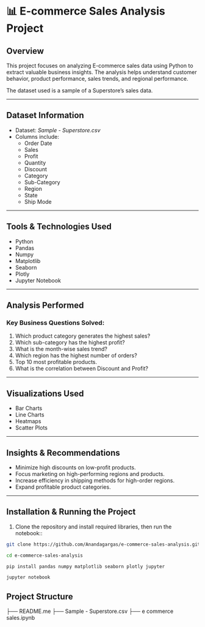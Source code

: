 # 📊 E-commerce Sales Analysis Project

## Overview
This project focuses on analyzing E-commerce sales data using Python to extract valuable business insights. The analysis helps understand customer behavior, product performance, sales trends, and regional performance.

The dataset used is a sample of a Superstore’s sales data.

---

## Dataset Information
- Dataset: *Sample - Superstore.csv*
- Columns include:
  - Order Date
  - Sales
  - Profit
  - Quantity
  - Discount
  - Category
  - Sub-Category
  - Region
  - State
  - Ship Mode

---

## Tools & Technologies Used
- Python
- Pandas
- Numpy
- Matplotlib
- Seaborn
- Plotly
- Jupyter Notebook

---

## Analysis Performed

### Key Business Questions Solved:
1. Which product category generates the highest sales?
2. Which sub-category has the highest profit?
3. What is the month-wise sales trend?
4. Which region has the highest number of orders?
5. Top 10 most profitable products.
6. What is the correlation between Discount and Profit?

---

## Visualizations Used
- Bar Charts
- Line Charts
- Heatmaps
- Scatter Plots
  
---

## Insights & Recommendations
- Minimize high discounts on low-profit products.
- Focus marketing on high-performing regions and products.
- Increase efficiency in shipping methods for high-order regions.
- Expand profitable product categories.

---

## Installation & Running the Project

1. Clone the repository and install required libraries, then run the notebook::
```bash
git clone https://github.com/Anandagargas/e-commerce-sales-analysis.git

cd e-commerce-sales-analysis

pip install pandas numpy matplotlib seaborn plotly jupyter

jupyter notebook
```

## Project Structure

├── README.me
├── Sample - Superstore.csv
├── e commerce sales.ipynb
